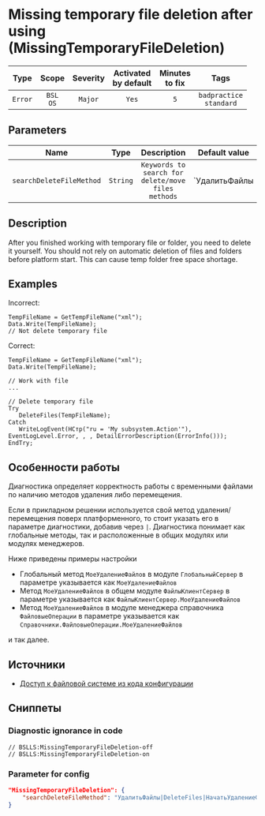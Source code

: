# Missing temporary file deletion after using (MissingTemporaryFileDeletion)

|  Type   |        Scope        | Severity |    Activated<br>by default    |    Minutes<br>to fix    |               Tags                |
|:-------:|:-------------------:|:--------:|:-----------------------------:|:-----------------------:|:---------------------------------:|
| `Error` |    `BSL`<br>`OS`    | `Major`  |             `Yes`             |           `5`           |    `badpractice`<br>`standard`    |

## Parameters


|           Name           |   Type   |                    Description                     |                                        Default value                                        |
|:------------------------:|:--------:|:--------------------------------------------------:|:-------------------------------------------------------------------------------------------:|
| `searchDeleteFileMethod` | `String` | `Keywords to search for delete/move files methods` | `УдалитьФайлы|DeleteFiles|НачатьУдалениеФайлов|BeginDeletingFiles|ПереместитьФайл|MoveFile` |
<!-- Блоки выше заполняются автоматически, не трогать -->
## Description

After you finished working with temporary file or folder, you need to delete it yourself. You should not rely on automatic deletion of files and folders before platform start. This can cause temp folder free space shortage.

## Examples

Incorrect:

```bsl
TempFileName = GetTempFileName("xml");
Data.Write(TempFileName);
// Not delete temporary file
```

Сorrect:

```bsl
TempFileName = GetTempFileName("xml");
Data.Write(TempFileName);

// Work with file
...

// Delete temporary file
Try
   DeleteFiles(TempFileName);
Catch
   WriteLogEvent(НСтр("ru = 'My subsystem.Action'"), EventLogLevel.Error, , , DetailErrorDescription(ErrorInfo()));
EndTry;
```

## Особенности работы

Диагностика определяет корректность работы с временными файлами по наличию методов удаления либо перемещения.

Если в прикладном решении используется свой метод удаления/перемещения поверх платформенного, то стоит указать его в параметре диагностики, добавив через `|`. Диагностика понимает как глобальные методы, так и расположенные в общих модулях или модулях менеджеров.

Ниже приведены примеры настройки

- Глобальный метод `МоеУдалениеФайлов` в модуле `ГлобальныйСервер` в параметре указывается как `МоеУдалениеФайлов`
- Метод `МоеУдалениеФайлов` в общем модуле `ФайлыКлиентСервер` в параметре указывается как `ФайлыКлиентСервер.МоеУдалениеФайлов`
- Метод `МоеУдалениеФайлов` в модуле менеджера справочника `ФайловыеОперации` в параметре указывается как `Справочники.ФайловыеОперации.МоеУдалениеФайлов`

и так далее.

## Источники

* [Доступ к файловой системе из кода конфигурации](https://its.1c.ru/db/v8std#content:542:hdoc)

## Сниппеты

<!-- Блоки ниже заполняются автоматически, не трогать -->
### Diagnostic ignorance in code

```bsl
// BSLLS:MissingTemporaryFileDeletion-off
// BSLLS:MissingTemporaryFileDeletion-on
```

### Parameter for config

```json
"MissingTemporaryFileDeletion": {
    "searchDeleteFileMethod": "УдалитьФайлы|DeleteFiles|НачатьУдалениеФайлов|BeginDeletingFiles|ПереместитьФайл|MoveFile"
}
```
